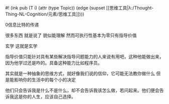 #! (ink pub (T i) (attr (type Topic)) (edge (supset [[思维工具|λ:/Thought-Thing-NL-Cognition/元素/思维工具]])))


0信息比特的传递

很多东西 就是说了 貌似能理解 然而可执行性基本为零只有指导价值

玄学 这就是玄学

指导价值只能针对具有某些解决指导问题能力的人来说有用吧，这种他能做出来，因为他学过还是咋的。具备这种能力比如程序员。

其实就是一种抽象的思维方式，就好像我们说的信仰，它可能无法教你做什么 但是能影响你的生活中的每个小的决定

他们只会告诉我是什么不是什么，却不会告诉我该怎么做，若问起来。他们便会告诉我这是你的人生，应该自己选择。